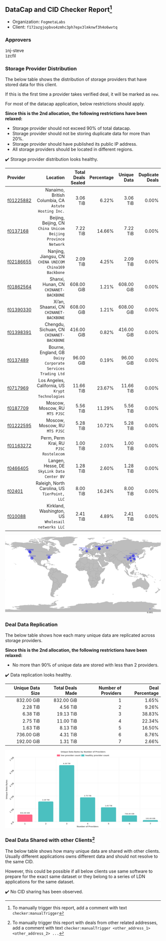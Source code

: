 ## DataCap and CID Checker Report[^1]
 - Organization: `FogmetaLabs`
 - Client: `f172azgjopbvo4zmhc3ph7epx3lmknwf3h4o6wvtq`
### Approvers
`1`nj-steve<br/>`1`zcfil

### Storage Provider Distribution
The below table shows the distribution of storage providers that have stored data for this client.

If this is the first time a provider takes verified deal, it will be marked as `new`.

For most of the datacap application, below restrictions should apply.

**Since this is the 2nd allocation, the following restrictions have been relaxed:**
 - Storage provider should not exceed 90% of total datacap.
 - Storage provider should not be storing duplicate data for more than 20%.
 - Storage provider should have published its public IP address.
 - All storage providers should be located in different regions.

✔️ Storage provider distribution looks healthy.

| Provider                                              |                                                         Location | Total Deals Sealed | Percentage | Unique Data | Duplicate Deals |
| :---------------------------------------------------- | ---------------------------------------------------------------: | -----------------: | ---------: | ----------: | --------------: |
| [f01225882](https://filfox.info/en/address/f01225882) |          Nanaimo, British Columbia, CA<br/>`Astute Hosting Inc.` |           3.06 TiB |      6.22% |    3.06 TiB |           0.00% |
| [f0137168](https://filfox.info/en/address/f0137168)   | Beijing, Beijing, CN<br/>`China Unicom Beijing Province Network` |           7.22 TiB |     14.66% |    7.22 TiB |           0.00% |
| [f02186655](https://filfox.info/en/address/f02186655) |        Nanjing, Jiangsu, CN<br/>`CHINA UNICOM China169 Backbone` |           2.09 TiB |      4.25% |    2.09 TiB |           0.00% |
| [f01862564](https://filfox.info/en/address/f01862564) |                        Shanxi, Hunan, CN<br/>`CHINANET-BACKBONE` |         608.00 GiB |      1.21% |  608.00 GiB |           0.00% |
| [f01390330](https://filfox.info/en/address/f01390330) |                       Xi’an, Shaanxi, CN<br/>`CHINANET-BACKBONE` |         608.00 GiB |      1.21% |  608.00 GiB |           0.00% |
| [f01398391](https://filfox.info/en/address/f01398391) |                     Chengdu, Sichuan, CN<br/>`CHINANET-BACKBONE` |         416.00 GiB |      0.82% |  416.00 GiB |           0.00% |
| [f0137489](https://filfox.info/en/address/f0137489)   |   Bourne, England, GB<br/>`Daisy Corporate Services Trading Ltd` |          96.00 GiB |      0.19% |   96.00 GiB |           0.00% |
| [f0717969](https://filfox.info/en/address/f0717969)   |             Los Angeles, California, US<br/>`Krypt Technologies` |          11.66 TiB |     23.67% |   11.66 TiB |           0.00% |
| [f0187709](https://filfox.info/en/address/f0187709)   |                                Moscow, Moscow, RU<br/>`MTS PJSC` |           5.56 TiB |     11.29% |    5.56 TiB |           0.00% |
| [f01222595](https://filfox.info/en/address/f01222595) |                                Moscow, Moscow, RU<br/>`MTS PJSC` |           5.28 TiB |     10.72% |    5.28 TiB |           0.00% |
| [f01163272](https://filfox.info/en/address/f01163272) |                        Perm, Perm Krai, RU<br/>`PJSC Rostelecom` |           1.00 TiB |      2.03% |    1.00 TiB |           0.00% |
| [f0466405](https://filfox.info/en/address/f0466405)   |                   Langen, Hesse, DE<br/>`SkyLink Data Center BV` |           1.28 TiB |      2.60% |    1.28 TiB |           0.00% |
| [f02401](https://filfox.info/en/address/f02401)       |                 Raleigh, North Carolina, US<br/>`TierPoint, LLC` |           8.00 TiB |     16.24% |    8.00 TiB |           0.00% |
| [f010088](https://filfox.info/en/address/f010088)     |            Kirkland, Washington, US<br/>`Wholesail networks LLC` |           2.41 TiB |      4.89% |    2.41 TiB |           0.00% |

<img src="https://raw.githubusercontent.com/data-preservation-programs/filplus-checker-assets/main/filecoin-project/filecoin-plus-large-datasets/issues/1999/1692281733062.png"/>

### Deal Data Replication
The below table shows how each many unique data are replicated across storage providers.


**Since this is the 2nd allocation, the following restrictions have been relaxed:**
- No more than 90% of unique data are stored with less than 2 providers.

✔️ Data replication looks healthy.

| Unique Data Size | Total Deals Made | Number of Providers | Deal Percentage |
| ---------------: | ---------------: | ------------------: | --------------: |
|       832.00 GiB |       832.00 GiB |                   1 |           1.65% |
|         2.28 TiB |         4.56 TiB |                   2 |           9.26% |
|         6.38 TiB |        19.13 TiB |                   3 |          38.83% |
|         2.75 TiB |        11.00 TiB |                   4 |          22.34% |
|         1.63 TiB |         8.13 TiB |                   5 |          16.50% |
|       736.00 GiB |         4.31 TiB |                   6 |           8.76% |
|       192.00 GiB |         1.31 TiB |                   7 |           2.66% |

<img src="https://raw.githubusercontent.com/data-preservation-programs/filplus-checker-assets/main/filecoin-project/filecoin-plus-large-datasets/issues/1999/1692281733798.png"/>

### Deal Data Shared with other Clients[^3]
The below table shows how many unique data are shared with other clients.
Usually different applications owns different data and should not resolve to the same CID.

However, this could be possible if all below clients use same software to prepare for the exact same dataset or they belong to a series of LDN applications for the same dataset.

✔️ No CID sharing has been observed.

[^1]: To manually trigger this report, add a comment with text `checker:manualTrigger`

[^2]: Deals from those addresses are combined into this report as they are specified with `checker:manualTrigger`

[^3]: To manually trigger this report with deals from other related addresses, add a comment with text `checker:manualTrigger <other_address_1> <other_address_2> ...`
